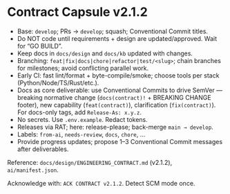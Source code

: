 # Contract Capsule v2.1.2

- Base: `develop`; PRs → `develop`; squash; Conventional Commit titles.
- Do NOT code until requirements + design are updated/approved. Wait for “GO BUILD”.
- Keep docs in `docs/design` and `docs/kb` updated with changes.
- Branching: `feat|fix|docs|chore|refactor|test/<slug>`; chain branches for milestones; avoid conflicting parallel work.
- Early CI: fast lint/format + byte-compile/smoke; choose tools per stack (Python/Node/TS/Rust/etc.).
- Docs as core deliverable: use Conventional Commits to drive SemVer — breaking normative change (`docs(contract)!` + BREAKING CHANGE footer), new capability (`feat(contract)`), clarification (`fix(contract)`). For docs-only tags, add `Release-As: x.y.z`.
- No secrets. Use `.env.example`. Redact tokens.
- Releases via RAT; here: release-please; back-merge `main → develop`.
- Labels: `from-ai`, `needs-review`, `docs`, `chore`, …
- Provide progress updates; propose 1–3 Conventional Commit messages after deliverables.

Reference: `docs/design/ENGINEERING_CONTRACT.md` (v2.1.2), `ai/manifest.json`.

Acknowledge with: `ACK CONTRACT v2.1.2`. Detect SCM mode once.
